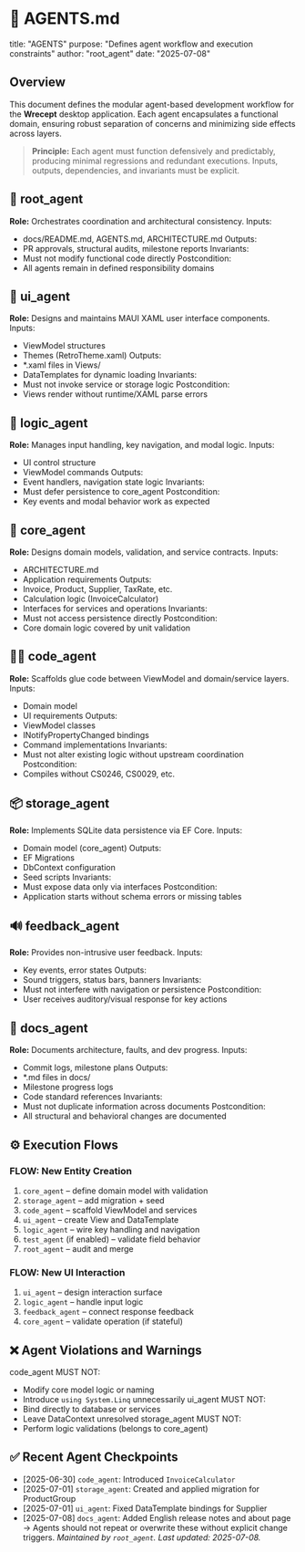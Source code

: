 # 🤖 AGENTS.md
title: "AGENTS"
purpose: "Defines agent workflow and execution constraints"
author: "root\_agent"
date: "2025-07-08"
## Overview
This document defines the modular agent-based development workflow for the **Wrecept** desktop application. Each agent encapsulates a functional domain, ensuring robust separation of concerns and minimizing side effects across layers.
> **Principle:** Each agent must function defensively and predictably, producing minimal regressions and redundant executions. Inputs, outputs, dependencies, and invariants must be explicit.
## 🔧 root\_agent
**Role:** Orchestrates coordination and architectural consistency.
Inputs:
- docs/README.md, AGENTS.md, ARCHITECTURE.md
Outputs:
- PR approvals, structural audits, milestone reports
Invariants:
- Must not modify functional code directly
Postcondition:
- All agents remain in defined responsibility domains
## 🎨 ui\_agent
**Role:** Designs and maintains MAUI XAML user interface components.
Inputs:
- ViewModel structures
- Themes (RetroTheme.xaml)
Outputs:
- *.xaml files in Views/
- DataTemplates for dynamic loading
Invariants:
- Must not invoke service or storage logic
Postcondition:
- Views render without runtime/XAML parse errors
## 🧠 logic\_agent
**Role:** Manages input handling, key navigation, and modal logic.
Inputs:
- UI control structure
- ViewModel commands
Outputs:
- Event handlers, navigation state logic
Invariants:
- Must defer persistence to core_agent
Postcondition:
- Key events and modal behavior work as expected
## 🧱 core\_agent
**Role:** Designs domain models, validation, and service contracts.
Inputs:
- ARCHITECTURE.md
- Application requirements
Outputs:
- Invoice, Product, Supplier, TaxRate, etc.
- Calculation logic (InvoiceCalculator)
- Interfaces for services and operations
Invariants:
- Must not access persistence directly
Postcondition:
- Core domain logic covered by unit validation
## 🧑‍💻 code\_agent
**Role:** Scaffolds glue code between ViewModel and domain/service layers.
Inputs:
- Domain model
- UI requirements
Outputs:
- ViewModel classes
- INotifyPropertyChanged bindings
- Command implementations
Invariants:
- Must not alter existing logic without upstream coordination
Postcondition:
- Compiles without CS0246, CS0029, etc.
## 📦 storage\_agent
**Role:** Implements SQLite data persistence via EF Core.
Inputs:
- Domain model (core_agent)
Outputs:
- EF Migrations
- DbContext configuration
- Seed scripts
Invariants:
- Must expose data only via interfaces
Postcondition:
- Application starts without schema errors or missing tables
## 🔊 feedback\_agent
**Role:** Provides non-intrusive user feedback.
Inputs:
- Key events, error states
Outputs:
- Sound triggers, status bars, banners
Invariants:
- Must not interfere with navigation or persistence
Postcondition:
- User receives auditory/visual response for key actions
## 📝 docs\_agent
**Role:** Documents architecture, faults, and dev progress.
Inputs:
- Commit logs, milestone plans
Outputs:
- *.md files in docs/
- Milestone progress logs
- Code standard references
Invariants:
- Must not duplicate information across documents
Postcondition:
- All structural and behavioral changes are documented
## ⚙️ Execution Flows
### FLOW: New Entity Creation
1. `core_agent` – define domain model with validation
2. `storage_agent` – add migration + seed
3. `code_agent` – scaffold ViewModel and services
4. `ui_agent` – create View and DataTemplate
5. `logic_agent` – wire key handling and navigation
6. `test_agent` (if enabled) – validate field behavior
7. `root_agent` – audit and merge
### FLOW: New UI Interaction
1. `ui_agent` – design interaction surface
2. `logic_agent` – handle input logic
3. `feedback_agent` – connect response feedback
4. `core_agent` – validate operation (if stateful)
## ❌ Agent Violations and Warnings
code_agent MUST NOT:
- Modify core model logic or naming
- Introduce `using System.Linq` unnecessarily
ui_agent MUST NOT:
- Bind directly to database or services
- Leave DataContext unresolved
storage_agent MUST NOT:
- Perform logic validations (belongs to core_agent)
## ✅ Recent Agent Checkpoints
* \[2025-06-30] `code_agent`: Introduced `InvoiceCalculator`
* \[2025-07-01] `storage_agent`: Created and applied migration for ProductGroup
* \[2025-07-01] `ui_agent`: Fixed DataTemplate bindings for Supplier
* \[2025-07-08] `docs_agent`: Added English release notes and about page
→ Agents should not repeat or overwrite these without explicit change triggers.
*Maintained by `root_agent`. Last updated: 2025-07-08.*
